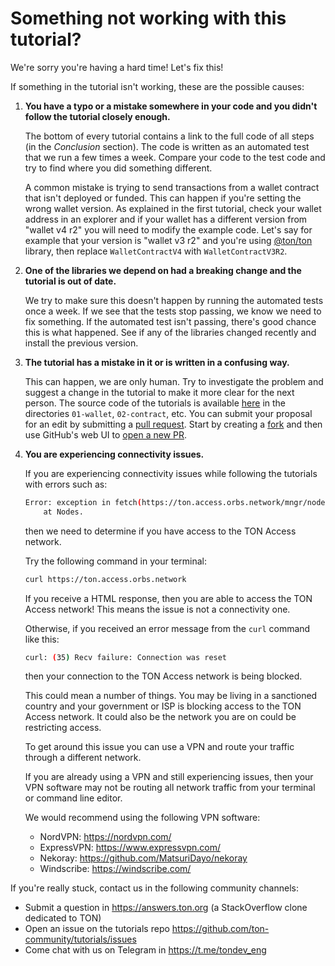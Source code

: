 # Something not working with this tutorial?

We're sorry you're having a hard time! Let's fix this!

If something in the tutorial isn't working, these are the possible causes:

1. **You have a typo or a mistake somewhere in your code and you didn't follow the tutorial closely enough.**

    The bottom of every tutorial contains a link to the full code of all steps (in the *Conclusion* section). The code is written as an automated test that we run a few times a week. Compare your code to the test code and try to find where you did something different.

    A common mistake is trying to send transactions from a wallet contract that isn't deployed or funded. This can happen if you're setting the wrong wallet version. As explained in the first tutorial, check your wallet address in an explorer and if your wallet has a different version from "wallet v4 r2" you will need to modify the example code. Let's say for example that your version is "wallet v3 r2" and you're using [@ton/ton](https://www.npmjs.com/package/@ton/ton) library, then replace `WalletContractV4` with `WalletContractV3R2`.

2. **One of the libraries we depend on had a breaking change and the tutorial is out of date.**

    We try to make sure this doesn't happen by running the automated tests once a week. If we see that the tests stop passing, we know we need to fix something. If the automated test isn't passing, there's good chance this is what happened. See if any of the libraries changed recently and install the previous version.

3. **The tutorial has a mistake in it or is written in a confusing way.**

    This can happen, we are only human. Try to investigate the problem and suggest a change in the tutorial to make it more clear for the next person. The source code of the tutorials is available [here](https://github.com/ton-community/tutorials/) in the directories `01-wallet`, `02-contract`, etc. You can submit your proposal for an edit by submitting a [pull request](https://docs.github.com/en/pull-requests/collaborating-with-pull-requests/proposing-changes-to-your-work-with-pull-requests/about-pull-requests). Start by creating a [fork](https://github.com/ton-community/tutorials/fork) and then use GitHub's web UI to [open a new PR](https://github.com/ton-community/tutorials/pulls).

4. **You are experiencing connectivity issues.**

    If you are experiencing connectivity issues while following the tutorials with errors such as:

    ```bash
    Error: exception in fetch(https://ton.access.orbs.network/mngr/nodes?npm_version=2.3.3): FetchError: request to https://ton.access.orbs.network/mngr/nodes?npm_version=2.3.3 failed, reason: read ECONNRESET
        at Nodes.
    ```

    then we need to determine if you have access to the TON Access network.

    Try the following command in your terminal:

    ```bash
    curl https://ton.access.orbs.network
    ```

    If you receive a HTML response, then you are able to access the TON Access network! This means the issue is not a connectivity one.

    Otherwise, if you received an error message from the `curl` command like this:

    ```bash
    curl: (35) Recv failure: Connection was reset
    ```

    then your connection to the TON Access network is being blocked.

    This could mean a number of things. You may be living in a sanctioned country and your government or ISP is blocking access to the TON Access network. It could also be the network you are on could be restricting access.

    To get around this issue you can use a VPN and route your traffic through a different network.

    If you are already using a VPN and still experiencing issues, then your VPN software may not be routing all network traffic from your terminal or command line editor.

    We would recommend using the following VPN software:

    - NordVPN: <https://nordvpn.com/>
    - ExpressVPN: <https://www.expressvpn.com/>
    - Nekoray: <https://github.com/MatsuriDayo/nekoray>
    - Windscribe: <https://windscribe.com/>


If you're really stuck, contact us in the following community channels:

* Submit a question in https://answers.ton.org (a StackOverflow clone dedicated to TON)
* Open an issue on the tutorials repo https://github.com/ton-community/tutorials/issues
* Come chat with us on Telegram in https://t.me/tondev_eng